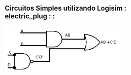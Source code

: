 ##   Circuitos Simples utilizando Logisim  : electric_plug :  :  

![ CircuitoSimples ](https://github.com/Nicolesilvaa/Primeiros.Codigos/blob/master/CircuitosLogicos/CircuitoSimples.png) 

